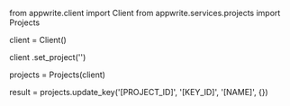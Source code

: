 from appwrite.client import Client
from appwrite.services.projects import Projects

client = Client()

client
    .set_project('')

projects = Projects(client)

result = projects.update_key('[PROJECT_ID]', '[KEY_ID]', '[NAME]', {})
